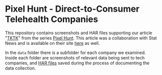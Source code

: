 # Pixel Hunt - Direct-to-Consumer Telehealth Companies

This repository contains screenshots and HAR files supporting our article "[TKTK](https://themarkup.org/TKTK)" from the series [Pixel Hunt](https://themarkup.org/series/pixel-hunt). This article was a collaboration with Stat News and is available on their site [here](https://statnews.com/TKTKT) as well.

In the `data` folder there is a subfolder for each company we examined. Inside each folder are screenshots of relevant data being sent to tech companies, and [HAR files](https://en.wikipedia.org/wiki/HAR_(file_format)) saved during the process of documenting the data collection.
